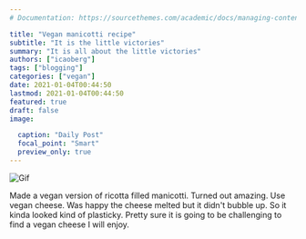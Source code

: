 ```yaml
---
# Documentation: https://sourcethemes.com/academic/docs/managing-content/

title: "Vegan manicotti recipe"
subtitle: "It is the little victories"
summary: "It is all about the little victories"
authors: ["icaoberg"]
tags: ["blogging"]
categories: ["vegan"]
date: 2021-01-04T00:44:50
lastmod: 2021-01-04T00:44:50
featured: true
draft: false
image:

  caption: "Daily Post"
  focal_point: "Smart"
  preview_only: true
---
```


![Gif](https://media3.giphy.com/media/dZAKGo1o3RudWQDK4S/giphy.gif?cid=ecf05e4758v5zubj5sc9f01076lsdzguvzl1hpbt4fst7i3k&rid=giphy.gif)

Made a vegan version of ricotta filled manicotti. Turned out amazing. Use vegan cheese. Was happy the cheese melted but it didn't bubble up. So it kinda looked kind of plasticky. Pretty sure it is going to be challenging to find a vegan cheese I will enjoy.
